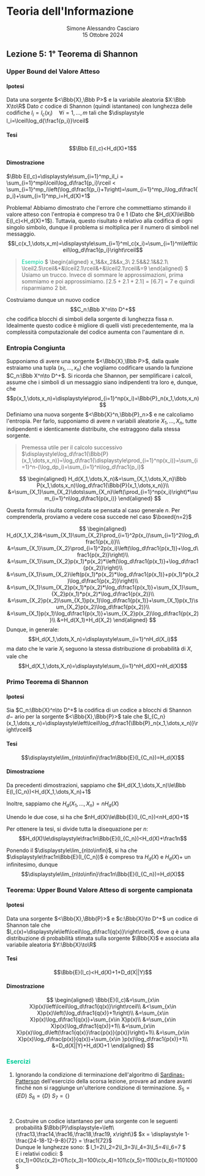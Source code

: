 # Teoria dell'Informazione
<html>
    <div align=center>
    Simone Alessandro Casciaro<br>
    15 Ottobre 2024
    </div>
</html>

## Lezione 5: 1° Teorema di Shannon
### Upper Bound del Valore Atteso
#### Ipotesi
Data una sorgente $<\Bbb{X},\Bbb P>$ e la variabile aleatoria $X:\Bbb X\to\R$
Dato $c$ codice di Shannon (quindi istantaneo) con lunghezza delle codifiche $l_i=l_c(x_i)\quad\forall i=1,\dots,m$ tali che $\displaystyle l_i=\lceil\log_d{\frac1{p_i}}\rceil$ 
#### Tesi
$$\Bbb E(l_c)<H_d(X)+1$$
#### Dimostrazione
$\Bbb E(l_c)=\displaystyle\sum_{i=1}^mp_il_i = \sum_{i=1}^mpi\lceil\log_d\frac1{p_i}\rceil < \sum_{i=1}^mp_i\left(\log_d\frac1{p_i}+1\right)=\sum_{i=1}^mp_i\log_d\frac1{p_i}+\sum_{i=1}^mp_i=H_d(X)+1$

Problema!
Abbiamo dimostrato che l'errore che commettiamo stimando il valore atteso con l'entropia è compreso tra $0$ e $1$ (Dato che $H_d(X)\le\Bbb E(l_c)<H_d(X)+1$). Tuttavia, questo risultato è relativo alla codifica di ogni singolo simbolo, dunque il problema si moltiplica per il numero di simboli nel messaggio.
$$l_c(x_1,\dots,x_m)=\displaystyle\sum_{i=1}^ml_c(x_i)=\sum_{i=1}^m\left\lceil\log_d\frac1{p_i}\right\rceil$$
> <font color = 00cc99>Esempio</font>
$
\begin{aligned}
x_1&&x_2&&x_3\\
2.5&&2.1&&2.1\\
\lceil2.5\rceil&+&\lceil2.1\rceil&+&\lceil2.1\rceil&=9
\end{aligned}
$
Usiamo un trucco. Invece di sommare le approssimazioni, prima sommiamo e poi approssimiamo.
$\lceil 2.5+2.1+2.1 \rceil = \lceil 6.7 \rceil = 7$ e quindi risparmiamo $2$ bit.<br>

Costruiamo dunque un nuovo codice $$C_n:\Bbb X^n\to D^+$$ che codifica blocchi di simboli della sorgente di lunghezza fissa $n$.<br>
Idealmente questo codice è migliore di quelli visti precedentemente, ma la complessità computazionale del codice aumenta con l'aumentare di $n$.

### Entropia Congiunta
Supponiamo di avere una sorgente $<\Bbb{X},\Bbb P>$, dalla quale estraiamo una tupla $(x_1,\dots,x_n)$ che vogliamo codificare usando la funzione $C_n:\Bbb X^n\to D^+$.
Si ricorda che Shannon, per semplificare i calcoli, assume che i simboli di un messaggio siano indipendenti tra loro e, dunque, che $$p(x_1,\dots,x_n)=\displaystyle\prod_{i=1}^np(x_i)=\Bbb{P}_n(x_1,\dots,x_n)$$ Definiamo una nuova sorgente $<\Bbb{X}^n,\Bbb{P}_n>$ e ne calcoliamo l'entropia. Per farlo, supponiamo di avere $n$ variabili aleatorie $X_1,\dots,X_n$, tutte indipendenti e identicamente distribuite, che estraggono dalla stessa sorgente.
> Premessa utile per il calcolo successivo
$\displaystyle\log_d\frac1{\Bbb{P}(x_1,\dots,x_n)}=\log_d\frac1{\displaystyle\prod_{i=1}^np(x_i)}=\sum_{i=1}^n-(\log_dp_i)=\sum_{i=1}^n\log_d\frac1{p_i}$

$$
\begin{aligned}
H_d(X_1,\dots,X_n)&=\sum_{X_1,\dots,X_n}\Bbb P(x_1,\dots,x_n)\log_d\frac1{\Bbb{P}(x_1,\dots,x_n)}\\
&=\sum_{X_1}\sum_{X_2}\dots\sum_{X_n}\left(\prod_{i=1}^np(x_i)\right)*\sum_{i=1}^n\log_d\frac1{p(x_i)}
\end{aligned}
$$

Questa formula risulta complicata se pensata al caso generale $n$. Per comprenderla, proviamo a vedere cosa succede nel caso $\boxed{n=2}$

$$
\begin{aligned}
H_d(X_1,X_2)&=\sum_{X_1}\sum_{X_2}\prod_{i=1}^2p(x_i)\sum_{i=1}^2\log_d\frac1{p(x_i)}\\
&=\sum_{X_1}\sum_{X_2}\prod_{i=1}^2p(x_i)\left(\log_d\frac1{p(x_1)}+\log_d\frac1{p(x_2)}\right)\\
&=\sum_{X_1}\sum_{X_2}p(x_1)*p(x_2)*\left(\log_d\frac1{p(x_1)}+\log_d\frac1{p(x_2)}\right)\\
&=\sum_{X_1}\sum_{X_2}\left(p(x_1)*p(x_2)*\log_d\frac1{p(x_1)}+p(x_1)*p(x_2)\log_d\frac1{p(x_2)}\right)\\
&=\sum_{X_1}\sum_{X_2}p(x_1)*p(x_2)*\log_d\frac1{p(x_1)}+\sum_{X_1}\sum_{X_2}p(x_1)*p(x_2)*\log_d\frac1{p(x_2)}\\
&=\sum_{X_2}p(x_2)\sum_{X_1}p(x_1)\log_d\frac1{p(x_1)}+\sum_{X_1}p(x_1)\sum_{X_2}p(x_2)\log_d\frac1{p(x_2)}\\
&=\sum_{X_1}p(x_1)\log_d\frac1{p(x_1)}+\sum_{X_2}p(x_2)\log_d\frac1{p(x_2)}\\
&=H_d(X_1)+H_d(X_2)
\end{aligned}
$$
Dunque, in generale: $$H_d(X_1,\dots,X_n)=\displaystyle\sum_{i=1}^nH_d(X_i)$$ ma dato che le varie $X_i$ seguono la stessa distribuzione di probabilità di $X$, vale che
$$H_d(X_1,\dots,X_n)=\displaystyle\sum_{i=1}^nH_d(X)=nH_d(X)$$

### Primo Teorema di Shannon
#### Ipotesi
Sia $C_n:\Bbb{X}^n\to D^+$ la codifica di un codice a blocchi di Shannon $d-$ ario per la sorgente $<\Bbb{X},\Bbb{P}>$ tale che $l_{C_n}(x_1,\dots,x_n)=\displaystyle\left\lceil\log_d\frac1{\Bbb{P}_n(x_1,\dots,x_n)}\right\rceil$
#### Tesi
$$\displaystyle\lim_{n\to\infin}\frac1n\Bbb{E}(l_{C_n})=H_d(X)$$
#### Dimostrazione
Da precedenti dimostrazioni, sappiamo che $H_d(X_1,\dots,X_n)\le\Bbb E(l_{C_n})<H_d(X_1,\dots,X_n)+1$

Inoltre, sappiamo che $H_d(X_1,\dots,X_n)=nH_d(X)$

Unendo le due cose, si ha che $nH_d(X)\le\Bbb{E}(l_{C_n})<nH_d(X)+1$

Per ottenere la tesi, si divide tutta la disequazione per $n$:
$$H_d(X)\le\displaystyle\frac1n\Bbb{E}(l_{C_n})<H_d(X)+\frac1n$$

Ponendo il $\displaystyle\lim_{n\to\infin}$, si ha che $\displaystyle\frac1n\Bbb{E}(l_{C_n})$ è compreso tra $H_d(X)$ e $H_d(X)+$ un infinitesimo, dunque $$\displaystyle\lim_{n\to\infin}\frac1n\Bbb{E}(l_{C_n})=H_d(X)$$

### Teorema: Upper Bound Valore Atteso di sorgente campionata
#### Ipotesi
Data una sorgente $<\Bbb{X},\Bbb{P}>$ e $c:\Bbb{X}\to D^+$ un codice di Shannon tale che $l_c(x)=\displaystyle\left\lceil\log_d\frac1{q(x)}\right\rceil$, dove $q$ è una distribuzione di probabilità stimata sulla sorgente $\Bbb{X}$ e associata alla variabile aleatoria $Y:\Bbb{X}\to\R$
#### Tesi
$$\Bbb{E}(l_c)<H_d(X)+1+D_d(X||Y)$$
#### Dimostrazione

$$
\begin{aligned}
\Bbb{E}(l_c)&=\sum_{x\in X}p(x)\left\lceil\log_d\frac1{q(x)}\right\rceil\\
&<\sum_{x\in X}p(x)\left(\log_d\frac1{q(x)}+1\right)\\
&=\sum_{x\in X}p(x)\log_d\frac1{q(x)}+\sum_{x\in X}p(x)\\
&=\sum_{x\in X}p(x)\log_d\frac1{q(x)}+1\\
&=\sum_{x\in X}p(x)\log_d\left(\frac1{q(x)}\frac{p(x)}{p(x)}\right)+1\\
&=\sum_{x\in X}p(x)\log_d\frac{p(x)}{q(x)}+\sum_{x\in }p(x)\log_d\frac1{p(x)}+1\\
&=D_d(X||Y)+H_d(X)+1
\end{aligned}
$$

### <font color=00cc99>Esercizi</font>
1. Ignorando la condizione di terminazione dell'algoritmo di [Sardinas-Patterson](/src/SardinasPatterson.py) dell'esercizio della scorsa lezione, provare ad andare avanti finché non si raggiunge un'ulteriore condizione di terminazione.
$S_5=\{ED\}$
$S_6=\{D\}$
$S_7=\{\}$
<br>

2. Costruire un codice istantaneo per una sorgente con le seguenti probabilità $\Bbb{P}\displaystyle=\left\{\frac13,\frac14,\frac16,\frac18,\frac19, x\right\}$
$x = \displaystyle 1-\frac{24-18-12-9-8}{72} = \frac1{72}$<br>
Dunque le lunghezze sono:
$
l_1=2\\l_2=2\\l_3=3\\l_4=3\\l_5=4\\l_6=7
$ <br>
E i relativi codici:
$
c(x_1)=00\\c(x_2)=01\\c(x_3)=100\\c(x_4)=101\\c(x_5)=1100\\c(x_6)=1101000
$